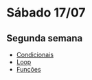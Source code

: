 # Sábado 17/07

## Segunda semana

- [Condicionais](../notes/semana02/2.2condicionais.md)
- [Loop](../notes/semana02/2.2lacosDeRepeticao.md)
- [Funções](../notes/semana02/2.3funcao.md)
